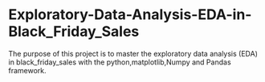 # Exploratory-Data-Analysis-EDA-in-Black_Friday_Sales
The purpose of this project is to master the exploratory data analysis (EDA) in black_friday_sales with the python,matplotlib,Numpy and Pandas framework.



